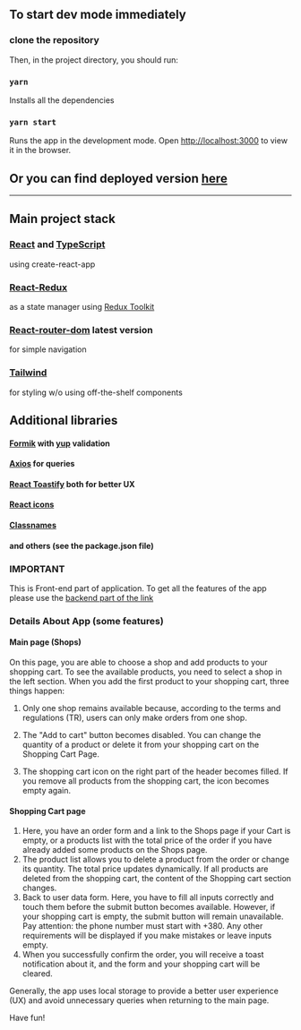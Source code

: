 ## To start dev mode immediately

### clone the repository

Then, in the project directory, you should run:

### `yarn`

Installs all the dependencies

### `yarn start`

Runs the app in the development mode. Open [http://localhost:3000](http://localhost:3000) to view it
in the browser.

## Or you can find deployed version [here](https://ypi-food-delivery.netlify.app/)

---

## Main project stack

### [React](https://react.dev/) and [TypeScript](https://www.typescriptlang.org/)

using create-react-app

### [React-Redux](https://react-redux.js.org/)

as a state manager using [Redux Toolkit](https://redux-toolkit.js.org/)

### [React-router-dom](https://reactrouter.com/en/main) latest version

for simple navigation

### [Tailwind](https://tailwindcss.com/)

for styling w/o using off-the-shelf components

## Additional libraries

#### [Formik](https://formik.org/) with [yup](https://www.npmjs.com/package/yup) validation

#### [Axios](https://axios-http.com/docs/intro) for queries

#### [React Toastify](https://www.npmjs.com/package/react-toastify) both for better UX

#### [React icons](https://www.npmjs.com/package/react-icons)

#### [Classnames](https://www.npmjs.com/package/classnames)

#### and others (see the package.json file)

### IMPORTANT

This is Front-end part of application. To get all the features of the app please use the
[backend part of the link](https://github.com/YarPetru/food-delivery-back)

### Details About App (some features)

#### Main page (Shops)

On this page, you are able to choose a shop and add products to your shopping cart. To see the
available products, you need to select a shop in the left section. When you add the first product to
your shopping cart, three things happen:

1. Only one shop remains available because, according to the terms and regulations (TR), users can
   only make orders from one shop.

2. The "Add to cart" button becomes disabled. You can change the quantity of a product or delete it
   from your shopping cart on the Shopping Cart Page.
3. The shopping cart icon on the right part of the header becomes filled. If you remove all products
   from the shopping cart, the icon becomes empty again.

#### Shopping Cart page

1. Here, you have an order form and a link to the Shops page if your Cart is empty, or a products
   list with the total price of the order if you have already added some products on the Shops page.
2. The product list allows you to delete a product from the order or change its quantity. The total
   price updates dynamically. If all products are deleted from the shopping cart, the content of the
   Shopping cart section changes.
3. Back to user data form. Here, you have to fill all inputs correctly and touch them before the
   submit button becomes available. However, if your shopping cart is empty, the submit button will
   remain unavailable. Pay attention: the phone number must start with +380. Any other requirements
   will be displayed if you make mistakes or leave inputs empty.
4. When you successfully confirm the order, you will receive a toast notification about it, and the
   form and your shopping cart will be cleared.

Generally, the app uses local storage to provide a better user experience (UX) and avoid unnecessary
queries when returning to the main page.

Have fun!
